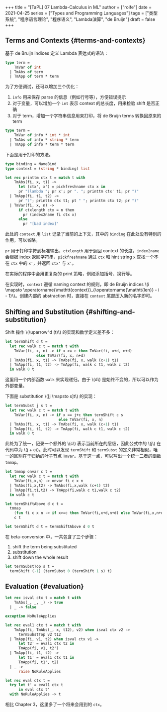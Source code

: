 +++
title = "[TaPL] 07 Lambda-Calculus in ML"
author = ["roife"]
date = 2021-04-25
series = ["Types and Programming Languages"]
tags = ["类型系统", "程序语言理论", "程序语义", "Lambda演算", "de Bruijn"]
draft = false
+++

## Terms and Contexts {#terms-and-contexts}

基于 de Bruijn indices 定义 Lambda 表达式的语法：

```ocaml
type term =
    TmVar of int
  | TmAbs of term
  | TmApp of term * term
```

为了方便调试，还可以增加三个优化：

1.  `info` 用来保存 parse 的信息（例如行号等），方便错误提示
2.  对于变量，可以增加一个 `int` 表示 context 的总长度，用来检验 shift 是否正确
3.  对于 term，增加一个字符串信息用来打印，将 de Bruijn terms 转换回原来的 term

<!--listend-->

```ocaml
type term =
    TmVar of info * int * int
  | TmAbs of info * string * term
  | TmApp of info * term * term
```

下面是用于打印的方法。

```ocaml
type binding = NameBind
type context = (string * binding) list

let rec printtm ctx t = match t with
    TmAbs(fi, x, t1) ->
      let (ctx', x') = pickfreshname ctx x in
      pr "(lambda "; pr x'; pr ". "; printtm ctx' t1; pr ")"
  | TmApp(fi, t1, t2) ->
      pr "("; printtm ctx t1; pt " "; printtm ctx t2; pr ")"
  | TmVar(fi, x, n) ->
      if ctxlength ctx = n them
        pr (index2name fi ctx x)
      else
        pr "[bad index]"
```

此处的 `context` 用 `list` 记录了当前的上下文，其中的 `binding` 在此处没有特别的作用，可以省略。

`pr` 用于打印字符到标准输出，`ctxlength` 用于返回 context 的长度，`index2name` 会根据 index 返回字符串，`pickfreshname` 通过 `ctx` 和 hint string `x` 查找一个不在 `ctx` 中的 `x'`，并返回 `ctx'` 与 `x'`。

在实际的程序中会用更复杂的 print 策略，例如添加括号、换行等。

在实现时，`context` 遵循 naming context 的规则，即 de Bruijn indices \\(i \mapsto \operatorname{\mathtt{context}}\_{\operatorname{\mathtt{len}} - i - 1}\\)。创建内部的 abstraction 时，直接在 `context` 尾部压入新的名字即可。


## Shifting and Substitution {#shifting-and-substitution}

Shift 操作 \\(\uparrow^d (t)\\) 的实现和数学定义差不多：

```ocaml
let termShift d t =
  let rec walk c t = match t with
    TmVar(fi, x, n) -> if x >= c then TmVar(fi, x+d, n+d)
              else TmVar(fi, x, n+d)
  | TmAbs(fi, x, t1) -> TmAbs(fi, x, walk (c+1) t1)
  | TmApp(fi, t1, t2) -> TmApp(fi, walk c t1, walk c t2)
  in walk 0 t
```

这里用一个内部函数 `walk` 来实现递归。由于 \\(d\\) 是始终不变的，所以可以作为外部变量。

下面是 substitution \\([j \mapsto s]t\\) 的实现：

```ocaml
let termSubst j s t =
  let rec walk c t = match t with
    TmVar(fi, x, n) -> if x == j+c then termShift c s
                        else TmVar(fi, x, n)
  | TmAbs(fi, x, t1) -> TmAbs(fi, x, walk (c+1) t1)
  | TmApp(fi, t1, t2) -> TmApp(fi, walk c t1, walk c t2)
  in walk 0 t
```

此处为了统一，记录一个额外的 \\(c\\) 表示当前所在的层级，因此公式中的 \\(j\\) 在代码中为 \\(j + c\\)。此时可以发现 `termShift` 和 `termSubst` 的定义非常相似，唯一的区别在于归纳的叶子节点 `TmVar`。基于这一点，可以写出一个统一二者的函数 `tmmap`。

```ocaml
let tmmap onvar c t =
  let rec walk c t = match t with
    TmVar(fi,x,n) -> onvar fi c x n
  | TmAbs(fi,x,t2) -> TmAbs(fi,x,walk (c+1) t2)
  | TmApp(fi,t1,t2) -> TmApp(fi,walk c t1,walk c t2)
  in walk c t

let termShiftAbove d c t =
  tmmap
    (fun fi c x n -> if x>=c then TmVar(fi,x+d,n+d) else TmVar(fi,x,n+d))
    c t

let termShift d t = termShiftAbove d 0 t
```

在 beta-conversion 中，一共包含了三个步骤：

1.  shift the term being substituted
2.  substitution
3.  shift down the whole result

<!--listend-->

```ocaml
let termSubstTop s t =
  termShift (-1) (termSubst 0 (termShift 1 s) t)
```


## Evaluation {#evaluation}

```ocaml
let rec isval ctx t = match t with
    TmAbs(_, _, _) -> true
  | _ -> false

exception NoRuleApplies

let rec eval1 ctx t = match t with
    TmApp(fi, TmAbs(_, x, t12), v2) when isval ctx v2 ->
      termSubstTop v2 t12
  | TmApp(fi, v1, t2) when isval ctx v1 ->
      let t2' = eval1 ctx t2 in
      TmApp(fi, v1, t2')
  | TmApp(fi, t1, t2) ->
      let t1' = eval1 ctx t1 in
      TmApp(fi, t1', t2)
  | _ ->
      raise NoRuleApplies

let rec eval ctx t =
  try let t' = eval1 ctx t
      in eval ctx t'
  with NoRuleApplies -> t
```

相比 Chapter 3，这里多了一个将来会用到的 `ctx`。
